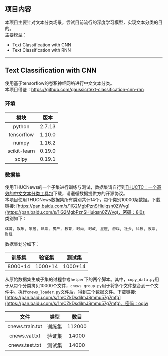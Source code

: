 ## 项目内容
本项目主要针对文本分类场景，尝试目前流行的深度学习模型，实现文本分类的目的。  
主要模型：
- Text Classification with CNN
- Text Classification with RNN

------
## Text Classification with CNN
使用基于tensorflow的卷积神经网络进行中文文本分类。  
本项目借鉴：https://github.com/gaussic/text-classification-cnn-rnn  

### 环境

| 模块 | 版本 |
| :----------: | :----------: |
| python | 2.7.13 |
| tensorflow | 1.10.0 |
| numpy | 1.16.2 |
| scikit-learn | 0.19.0 |
| scipy | 0.19.1 |

### 数据集
使用THUCNews的一个子集进行训练与测试，数据集请自行到[THUCTC：一个高效的中文文本分类工具包](http://thuctc.thunlp.org/)下载，请遵循数据提供方的开源协议。  
本项目使用THUCNews数据集所有类别共计14个，每个类别10000条数据。下载链接: [https://pan.baidu.com/s/1lG2MgbPznSHiuiqsn0ZWvg](https://pan.baidu.com/s/1lG2MgbPznSHiuiqsn0ZWvg)，密码：8l0s     
类别如下：  

```
体育, 娱乐, 家居, 彩票, 房产, 教育, 时尚, 时政, 星座, 游戏, 社会, 科技, 股票, 财经
```

数据集划分如下：  

| 训练集 | 验证集 | 测试集 |
| :----------: | :----------: | :----------: |
| 8000*14 | 1000*14 | 1000*14 |

从原始数据集生成子集的过程参考`helper`下的两个脚本。其中，`copy_data.py`用于从每个分类拷贝10000个文件，`cnews_group.py`用于将多个文件整合到一个文件中。执行`cnews_loader.py`文件后，得到三个数据文件。下载链接: [https://pan.baidu.com/s/1mCZkDsdiImJSmmu57g7mfg](https://pan.baidu.com/s/1mCZkDsdiImJSmmu57g7mfg)，密码：ogiw  

| 文件 | 类型 | 数目 |
| :----------: | :----------: | :----------: |
| cnews.train.txt | 训练集 | 112000 |
| cnews.val.txt | 验证集 | 14000 |
| cnews.test.txt | 测试集 | 14000 |






